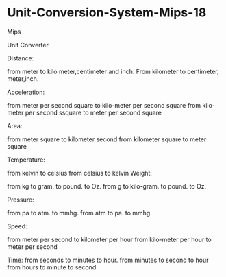 # Unit-Conversion-System-Mips-18


Mips

Unit Converter

Distance:

from meter
        to kilo meter,centimeter and inch.
From kilometer
to centimeter, meter,inch.

Acceleration:

from meter per second square
        to kilo-meter per second square
from kilo-meter per second ssquare 
        to meter per second square
        
Area:

from meter square
        to kilometer second
from kilometer square
        to meter square 
        
Temperature:

from kelvin
        to celsius
from celsius
        to kelvin
Weight:

from kg
        to gram.
        to pound.
        to Oz.
from g
        to kilo-gram.
        to pound.
        to Oz.
        
Pressure:

from pa
      to atm.
      to mmhg.
from atm
      to pa.
      to mmhg.
      
Speed:

from meter per second
         to kilometer per hour
from kilo-meter per hour
         to meter per second
         
Time:
from seconds
        to minutes
        to hour.
from minutes
        to second
        to hour
from hours
        to minute
        to second
